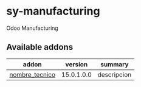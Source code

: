 # sy-manufacturing
Odoo Manufacturing

[//]: # (addons)

Available addons
----------------
addon | version | summary
--- | --- | ---
[nombre_tecnico](nombre_tecnico/) | 15.0.1.0.0 | descripcion

[//]: # (end addons)
